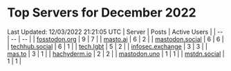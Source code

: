 # Top Servers for December 2022
Last Updated: 12/03/2022 21:21:05 UTC
| Server | Posts | Active Users |
| -- | -- | -- |
| [fosstodon.org](https://fosstodon.org/tags/PowerShell) | 9 | 7 |
| [masto.ai](https://masto.ai/tags/PowerShell) | 6 | 2 |
| [mastodon.social](https://mastodon.social/tags/PowerShell) | 6 | 6 |
| [techhub.social](https://techhub.social/tags/PowerShell) | 6 | 1 |
| [tech.lgbt](https://tech.lgbt/tags/PowerShell) | 5 | 2 |
| [infosec.exchange](https://infosec.exchange/tags/PowerShell) | 3 | 3 |
| [mas.to](https://mas.to/tags/PowerShell) | 3 | 1 |
| [hachyderm.io](https://hachyderm.io/tags/PowerShell) | 2 | 2 |
| [mastodon.uno](https://mastodon.uno/tags/PowerShell) | 1 | 1 |
| [mstdn.social](https://mstdn.social/tags/PowerShell) | 1 | 1 |
